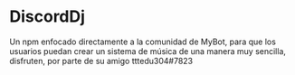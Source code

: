 # DiscordDj

Un npm enfocado directamente a la comunidad de MyBot, para que los usuarios puedan crear un sistema de música de una manera muy sencilla, disfruten, por parte de su amigo tttedu304#7823
